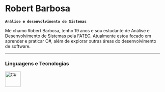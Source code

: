 # Robert Barbosa

**`Análise e desenvolvimento de Sistemas`**

Me chamo Robert Barbosa, tenho 19 anos e sou estudante de Análise e Desenvolvimento de Sistemas pela FATEC.
Atualmente estou focado em aprender e praticar C#, além de explorar outras áreas do desenvolvimento de software. 

---

### Linguagens e Tecnologias


<img 
    align="left" 
    alt="C#"
    title="C#" 
    width="50px" 
    style="padding-right: 10px;" 
    src="https://cdn.jsdelivr.net/gh/devicons/devicon@latest/icons/csharp/csharp-original.svg"
/>

